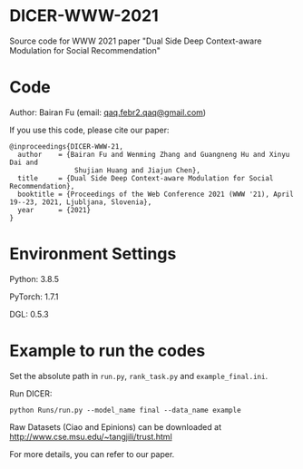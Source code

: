# DICER-WWW-2021
Source code for WWW 2021 paper "Dual Side Deep Context-aware Modulation for Social Recommendation"


# Code
Author: Bairan Fu (email: qaq.febr2.qaq@gmail.com)

If you use this code, please cite our paper:
```
@inproceedings{DICER-WWW-21,
  author    = {Bairan Fu and Wenming Zhang and Guangneng Hu and Xinyu Dai and 
                Shujian Huang and Jiajun Chen},
  title     = {Dual Side Deep Context-aware Modulation for Social Recommendation},
  booktitle = {Proceedings of the Web Conference 2021 (WWW '21), April 19--23, 2021, Ljubljana, Slovenia},
  year      = {2021}
}
```

# Environment Settings

Python: 3.8.5

PyTorch: 1.7.1

DGL: 0.5.3


# Example to run the codes

Set the absolute path in `run.py`, `rank_task.py` and `example_final.ini`.

Run DICER:
```
python Runs/run.py --model_name final --data_name example
```

Raw Datasets (Ciao and Epinions) can be downloaded at http://www.cse.msu.edu/~tangjili/trust.html

For more details, you can refer to our paper.
